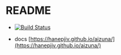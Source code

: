 # README #

* [![Build Status](https://travis-ci.org/hanepjiv/aizuna.svg?branch=master)](https://travis-ci.org/hanepjiv/aizuna)

* docs [https://hanepjiv.github.io/aizuna/](https://hanepjiv.github.io/aizuna/)

